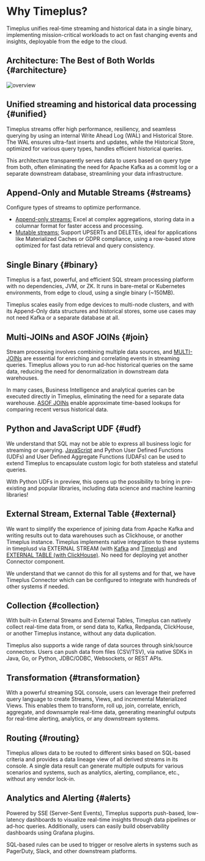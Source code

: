# Why Timeplus?

Timeplus unifies real-time streaming and historical data in a single binary, implementing mission-critical workloads to act on fast changing events and insights, deployable from the edge to the cloud.

## Architecture: The Best of Both Worlds {#architecture}
![overview](/img/overview.png)

## Unified streaming and historical data processing {#unified}

Timeplus streams offer high performance, resiliency, and seamless querying by using an internal Write Ahead Log (WAL) and Historical Store. The WAL ensures ultra-fast inserts and updates, while the Historical Store, optimized for various query types, handles efficient historical queries.

This architecture transparently serves data to users based on query type from both, often eliminating the need for Apache Kafka as a commit log or a separate downstream database, streamlining your data infrastructure.

## Append-Only and Mutable Streams {#streams}

Configure types of streams to optimize performance.

* [Append-only streams:](proton-create-stream#append-only-stream)
Excel at complex aggregations, storing data in a columnar format for faster access and processing.
* [Mutable streams:](mutable-stream) Support UPSERTs and DELETEs, ideal for applications like Materialized Caches or GDPR compliance, using a row-based store optimized for fast data retrieval and query consistency.

## Single Binary {#binary}
Timeplus is a fast, powerful, and efficient SQL stream processing platform with no dependencies, JVM, or ZK. It runs in bare-metal or Kubernetes environments, from edge to cloud, using a single binary (~150MB).

Timeplus scales easily from edge devices to multi-node clusters, and with its Append-Only data structures and historical stores, some use cases may not need Kafka or a separate database at all.

## Multi-JOINs and ASOF JOINs {#join}

Stream processing involves combining multiple data sources, and [MULTI-JOINs](joins) are essential for enriching and correlating events in streaming queries. Timeplus allows you to run ad-hoc historical queries on the same data, reducing the need for denormalization in downstream data warehouses.

In many cases, Business Intelligence and analytical queries can be executed directly in Timeplus, eliminating the need for a separate data warehouse. [ASOF JOINs](joins#append-asof-versioned) enable approximate time-based lookups for comparing recent versus historical data.

## Python and JavaScript UDF {#udf}
We understand that SQL may not be able to express all business logic for streaming or querying. [JavaScript](js-udf) and Python User Defined Functions (UDFs) and User Defined Aggregate Functions (UDAFs) can be used to extend Timeplus to encapsulate custom logic for both stateless and stateful queries.

With Python UDFs in preview, this opens up the possibility to bring in pre-existing and popular libraries, including data science and machine learning libraries!

## External Stream, External Table {#external}
We want to simplify the experience of joining data from Apache Kafka and writing results out to data warehouses such as Clickhouse, or another Timeplus instance. Timeplus implements native integration to these systems in timeplusd via EXTERNAL STREAM (with [Kafka](proton-kafka) and [Timeplus](timeplus-external-stream)) and [EXTERNAL TABLE (with ClickHouse)](proton-clickhouse-external-table). No need for deploying yet another Connector component.

We understand that we cannot do this for all systems and for that, we have Timeplus Connector which can be configured to integrate with hundreds of other systems if needed.

## Collection {#collection}
With built-in External Streams and External Tables, Timeplus can natively collect real-time data from, or send data to, Kafka, Redpanda, ClickHouse, or another Timeplus instance, without any data duplication.

Timeplus also supports a wide range of data sources through sink/source connectors. Users can push data from files (CSV/TSV), via native SDKs in Java, Go, or Python, JDBC/ODBC, Websockets, or REST APIs.

## Transformation {#transformation}
With a powerful streaming SQL console, users can leverage their preferred query language to create Streams, Views, and incremental Materialized Views. This enables them to transform, roll up, join, correlate, enrich, aggregate, and downsample real-time data, generating meaningful outputs for real-time alerting, analytics, or any downstream systems.

## Routing {#routing}
Timeplus allows data to be routed to different sinks based on SQL-based criteria and provides a data lineage view of all derived streams in its console. A single data result can generate multiple outputs for various scenarios and systems, such as analytics, alerting, compliance, etc., without any vendor lock-in.

## Analytics and Alerting  {#alerts}
Powered by SSE (Server-Sent Events), Timeplus supports push-based, low-latency dashboards to visualize real-time insights through data pipelines or ad-hoc queries. Additionally, users can easily build observability dashboards using Grafana plugins.

SQL-based rules can be used to trigger or resolve alerts in systems such as PagerDuty, Slack, and other downstream platforms.
